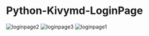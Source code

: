 # Python-Kivymd-LoginPage


![loginpage2](https://user-images.githubusercontent.com/64476942/88482678-7a217d00-cf80-11ea-9b5f-2ff4007794dd.png)
![loginpage3](https://user-images.githubusercontent.com/64476942/88482697-a3420d80-cf80-11ea-9295-75da7f038593.png)
![loginpage1](https://user-images.githubusercontent.com/64476942/88482650-4c3c3880-cf80-11ea-9c01-f1c951422683.png)
